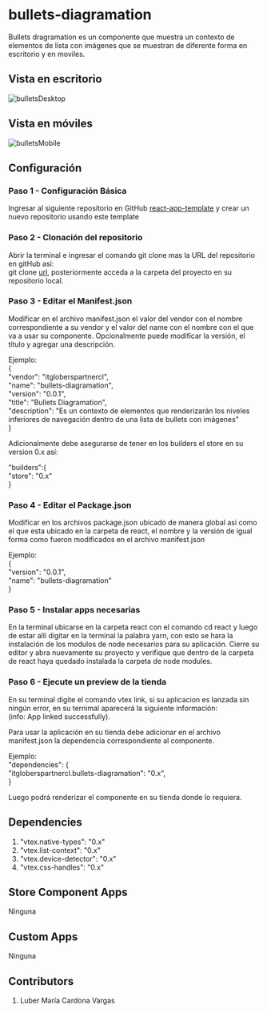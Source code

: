 # bullets-diagramation

Bullets dragramation es un componente que muestra un contexto de elementos de lista con imágenes que se muestran de diferente forma en escritorio y en moviles.

## Vista en escritorio
![bulletsDesktop](https://user-images.githubusercontent.com/66228518/197607241-1d54f906-c6cb-4c04-8897-fb81e936191c.JPG)

## Vista en móviles
![bulletsMobile](https://user-images.githubusercontent.com/66228518/197607493-faaa2a59-f7b6-4683-9889-848c2338a1bb.JPG)

## Configuración

### Paso 1 - Configuración Básica
Ingresar al siguiente repositorio en GitHub [react-app-template](https://github.com/vtex-apps/react-app-template) y crear un nuevo repositorio usando este template

### Paso 2 - Clonación del repositorio
Abrir la terminal e ingresar el comando git clone mas la URL del repositorio en gitHub así:  
git clone [url](), posteriormente acceda a la carpeta del proyecto en su repositorio local.

### Paso 3 - Editar el Manifest.json
Modificar en el archivo manifest.json el valor del vendor con el nombre correspondiente a su vendor y el valor del name con el nombre con el que va a usar su componente. Opcionalmente puede modificar la versión, el título y agregar una descripción.

Ejemplo:  
{  
  "vendor": "itgloberspartnercl",  
  "name": "bullets-diagramation",  
  "version": "0.0.1",  
  "title": "Bullets Diagramation",    
  "description": "Es un contexto de elementos que renderizarán los niveles inferiores de navegación dentro de una lista de bullets con imágenes"  
}

Adicionalmente debe asegurarse de tener en los builders el store en su version 0.x así:

"builders":{   
"store": "0.x"   
} 

### Paso 4 - Editar el Package.json
Modificar en los archivos package.json ubicado de manera global asi como el que esta ubicado en la carpeta de react, el nombre y la versión de igual forma como fueron modificados en el archivo manifest.json

Ejemplo:  
{  
  "version": "0.0.1",  
  "name": "bullets-diagramation"  
}

### Paso 5 - Instalar apps necesarias
En la terminal ubicarse en la carpeta react con el comando cd react y luego de estar allí digitar en la terminal la palabra yarn, con esto se hara la instalación de los modulos de node necesarios para su aplicación. Cierre su editor y abra nuevamente su proyecto y verifique que  dentro de la carpeta de react haya quedado instalada la carpeta de node modules.

### Paso 6 - Ejecute un preview de la tienda
En su terminal digite el comando vtex link, si su aplicacion es lanzada sin ningún error, en su ternimal aparecerá la siguiente información:   
(info: App linked successfully). 

Para usar la aplicación en su tienda debe adicionar en el archivo manifest.json la dependencia correspondiente al componente.

Ejemplo:  
"dependencies": {  
 "itgloberspartnercl.bullets-diagramation": "0.x",  
}

Luego podrá renderizar el componente en su tienda donde lo requiera.

## Dependencies
1. "vtex.native-types": "0.x"  
2. "vtex.list-context": "0.x"  
3. "vtex.device-detector": "0.x"  
4. "vtex.css-handles": "0.x"  

## Store Component Apps  
Ninguna

## Custom Apps  
Ninguna

## Contributors
1. Luber María Cardona Vargas
